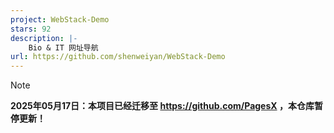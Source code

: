 ```yaml
---
project: WebStack-Demo
stars: 92
description: |-
    Bio & IT 网址导航
url: https://github.com/shenweiyan/WebStack-Demo
---
```


> [!NOTE]
> **2025年05月17日：本项目已经迁移至 <https://github.com/PagesX> ，本仓库暂停更新！**


